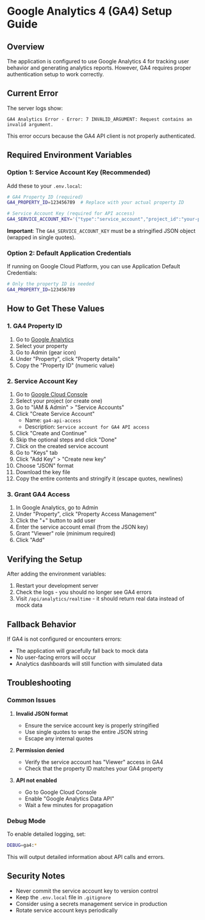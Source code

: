 # Google Analytics 4 (GA4) Setup Guide

## Overview
The application is configured to use Google Analytics 4 for tracking user behavior and generating analytics reports. However, GA4 requires proper authentication setup to work correctly.

## Current Error
The server logs show:
```
GA4 Analytics Error - Error: 7 INVALID_ARGUMENT: Request contains an invalid argument.
```

This error occurs because the GA4 API client is not properly authenticated.

## Required Environment Variables

### Option 1: Service Account Key (Recommended)
Add these to your `.env.local`:

```bash
# GA4 Property ID (required)
GA4_PROPERTY_ID=123456789  # Replace with your actual property ID

# Service Account Key (required for API access)
GA4_SERVICE_ACCOUNT_KEY='{"type":"service_account","project_id":"your-project","private_key_id":"...","private_key":"-----BEGIN PRIVATE KEY-----\n...\n-----END PRIVATE KEY-----\n","client_email":"...@...iam.gserviceaccount.com","client_id":"...","auth_uri":"https://accounts.google.com/o/oauth2/auth","token_uri":"https://oauth2.googleapis.com/token","auth_provider_x509_cert_url":"https://www.googleapis.com/oauth2/v1/certs","client_x509_cert_url":"..."}'
```

**Important**: The `GA4_SERVICE_ACCOUNT_KEY` must be a stringified JSON object (wrapped in single quotes).

### Option 2: Default Application Credentials
If running on Google Cloud Platform, you can use Application Default Credentials:

```bash
# Only the property ID is needed
GA4_PROPERTY_ID=123456789
```

## How to Get These Values

### 1. GA4 Property ID
1. Go to [Google Analytics](https://analytics.google.com/)
2. Select your property
3. Go to Admin (gear icon)
4. Under "Property", click "Property details"
5. Copy the "Property ID" (numeric value)

### 2. Service Account Key
1. Go to [Google Cloud Console](https://console.cloud.google.com/)
2. Select your project (or create one)
3. Go to "IAM & Admin" > "Service Accounts"
4. Click "Create Service Account"
   - Name: `ga4-api-access`
   - Description: `Service account for GA4 API access`
5. Click "Create and Continue"
6. Skip the optional steps and click "Done"
7. Click on the created service account
8. Go to "Keys" tab
9. Click "Add Key" > "Create new key"
10. Choose "JSON" format
11. Download the key file
12. Copy the entire contents and stringify it (escape quotes, newlines)

### 3. Grant GA4 Access
1. In Google Analytics, go to Admin
2. Under "Property", click "Property Access Management"
3. Click the "+" button to add user
4. Enter the service account email (from the JSON key)
5. Grant "Viewer" role (minimum required)
6. Click "Add"

## Verifying the Setup

After adding the environment variables:

1. Restart your development server
2. Check the logs - you should no longer see GA4 errors
3. Visit `/api/analytics/realtime` - it should return real data instead of mock data

## Fallback Behavior

If GA4 is not configured or encounters errors:
- The application will gracefully fall back to mock data
- No user-facing errors will occur
- Analytics dashboards will still function with simulated data

## Troubleshooting

### Common Issues

1. **Invalid JSON format**
   - Ensure the service account key is properly stringified
   - Use single quotes to wrap the entire JSON string
   - Escape any internal quotes

2. **Permission denied**
   - Verify the service account has "Viewer" access in GA4
   - Check that the property ID matches your GA4 property

3. **API not enabled**
   - Go to Google Cloud Console
   - Enable "Google Analytics Data API"
   - Wait a few minutes for propagation

### Debug Mode

To enable detailed logging, set:
```bash
DEBUG=ga4:*
```

This will output detailed information about API calls and errors.

## Security Notes

- Never commit the service account key to version control
- Keep the `.env.local` file in `.gitignore`
- Consider using a secrets management service in production
- Rotate service account keys periodically